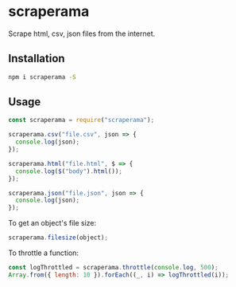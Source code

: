 # scraperama
Scrape html, csv, json files from the internet.

## Installation

```bash
npm i scraperama -S
```

## Usage

```js
const scraperama = require("scraperama");

scraperama.csv("file.csv", json => {
  console.log(json);
});

scraperama.html("file.html", $ => {
  console.log($("body").html());
});

scraperama.json("file.json", json => {
  console.log(json);
});
```

To get an object's file size:
```js
scraperama.filesize(object);
```

To throttle a function:
```js
const logThrottled = scraperama.throttle(console.log, 500);
Array.from({ length: 10 }).forEach((_, i) => logThrottled(i));
```